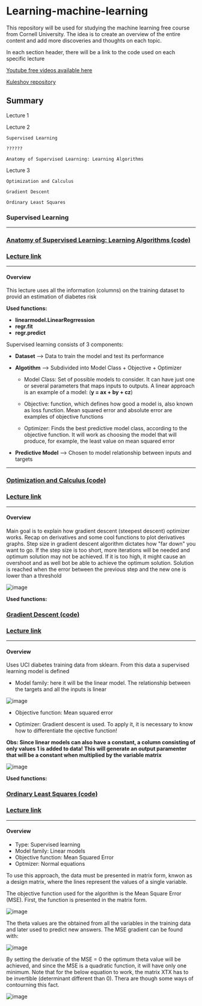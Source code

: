 # Learning-machine-learning

This repository will be used for studying the machine learning free course from Cornell University. The idea is to create an overview of the entire content and add more discoveries and thoughts on each topic. 

In each section header, there will be a link to the code used on each specific lecture

[Youtube free videos available here](https://www.youtube.com/watch?v=vcE9WGbi4QY)

[Kuleshov repository](https://github.com/kuleshov/cornell-cs5785-applied-ml)


## Summary

Lecture 1

Lecture 2

    Supervised Learning

    ??????

    Anatomy of Supervised Learning: Learning Algorithms

Lecture 3

    Optimization and Calculus
    
    Gradient Descent
    
    Ordinary Least Squares


### Supervised Learning
-------------------------------------------------------------------------------------------------------------------

### [Anatomy of Supervised Learning: Learning Algorithms (code)](https://github.com/sonitaills/Learning-machine-learning/blob/main/Lecture%202%20part%203%20-%20Anathomy%20of%20supervised%20learning.ipynb) 

### [Lecture link](https://www.youtube.com/watch?v=PED1OYvQUX4)
-------------------------------------------------------------------------------------------------------------------

#### Overview

This lecture uses all the information (columns) on the training dataset to provid an estimation of diabetes risk

**Used functions:**

- **linearmodel.LinearRegrression**
- **regr.fit**
- **regr.predict** 

Supervised learning consists of 3 components:

- **Dataset** --> Data to train the model and test its performance

- **Algotithm** --> Subdivided into Model Class + Objective + Optimizer

  - Model Class: Set of possible models to consider. It can have just one or several parameters that maps inputs to outputs. A linear approach is an example of a model: (**y = ax + by + cz**)

  - Objective: function, which defines how good a model is, also known as loss function. Mean squared error and absolute error are examples of objective functions

  - Optimizer: Finds the best predictive model class, according to the objective function. It will work as choosing the model that will produce, for example, the least value on mean squared error

- **Predictive Model** --> Chosen to model relationship between inputs and targets
-------------------------------------------------------------------------------------------------------------------

### [Optimization and Calculus (code)](https://github.com/sonitaills/Learning-machine-learning/blob/main/Lecture%203%20-%20part%201%20-%20Optimization%20and%20Calculus.ipynb) 

### [Lecture link](https://www.youtube.com/watch?v=E5hU0AesA-I)
-------------------------------------------------------------------------------------------------------------------

#### Overview

Main goal is to explain how gradient descent (steepest descent) optimizer works. Recap on derivatives and some cool functions to plot derivatives graphs.
Step size in gradient descent algorithm dictates how "far down" you want to go. If the step size is too short, more iterations will be needed and optimum solution
may not be achieved. If it is too high, it might cause an overshoot and as well bot be able to achieve the optimum solution. Solution is reached when the error between the 
previous step and the new one is lower than a threshold

![image](https://user-images.githubusercontent.com/46113694/125006266-13339180-e034-11eb-8c6b-4db740c968a4.png)

**Used functions:**

### [Gradient Descent (code)](https://github.com/sonitaills/Learning-machine-learning/blob/main/Lecture%203%20part%202%20-%20Gradient%20descent.ipynb) 

### [Lecture link](https://www.youtube.com/watch?v=B3w5Zzuqi-E&t=2s)
-------------------------------------------------------------------------------------------------------------------

#### Overview
Uses UCI diabetes training data from sklearn. From this data a supervised learning model is defined

- Model family: here it will be the linear model. The relationship between the targets and all the inputs is linear

![image](https://user-images.githubusercontent.com/46113694/125005013-1c6f2f00-e031-11eb-96c0-2f96e38a1b40.png)

- Objective function: Mean squared error

- Optimizer: Gradient descent is used. To apply it, it is necessary to know how to differentiate the ojective function!

**Obs: Since linear models can also have a constant, a column consisting of only values 1 is added to data! This will generate an output paramenter that will be a constant when multiplied by the variable matrix**

![image](https://user-images.githubusercontent.com/46113694/125009453-f51d5f80-e03a-11eb-973d-8541fb6dc3bd.png)


**Used functions:**

### [Ordinary Least Squares (code)]() 

### [Lecture link](https://www.youtube.com/watch?v=WIbgH6Nc-ac&t=2s)
-------------------------------------------------------------------------------------------------------------------

#### Overview

- Type: Supervised learning
- Model family: Linear models
- Objective function: Mean Squared Error
- Optmizer: Normal equations


To use this approach, the data must be presented in matrix form, knwon as a design matrix, where the lines represent the values of a single variable. 

The objective function used for the algorithm is the Mean Square Error (MSE). First, the function is presented in the matrix form. 

![image](https://user-images.githubusercontent.com/46113694/126000312-23f4672b-3dfe-403a-9098-130ca50865ec.png)

The theta values are the obtained from all the variables in the training data and later used to predict new answers. The MSE gradient can be found with:

![image](https://user-images.githubusercontent.com/46113694/126004014-cbeaf11e-997e-4c4a-8352-6f6d75903ba6.png)

By setting the derivatie of the MSE = 0 the optimum theta value will be achieved, and since the MSE is a quadratic function, it will have only one minimum. Note that for the below equation to work, the matrix XTX has to be invertible (determinant different than 0). Thera are though some ways of contourning this fact.

![image](https://user-images.githubusercontent.com/46113694/126004369-05bceeff-d856-40e1-96db-73f335d22626.png)




